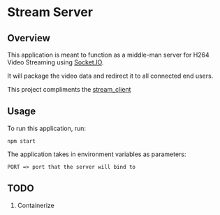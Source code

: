 # Stream Server
## Overview
This application is meant to function as a middle-man server for H264 Video Streaming using [Socket.IO](https://socket.io).

It will package the video data and redirect it to all connected end users.

This project compliments the [stream_client](https://github.com/nate-trojian/stream_client)

## Usage
To run this application, run:

`npm start`

The application takes in environment variables as parameters:

`
PORT => port that the server will bind to
`

## TODO
1. Containerize
